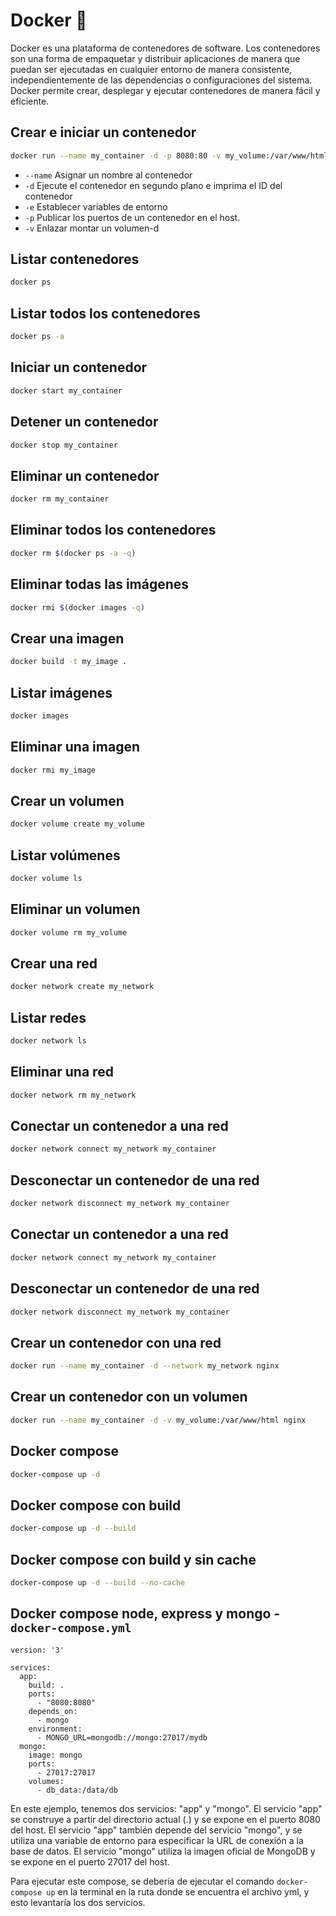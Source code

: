 # Docker 🐳

Docker es una plataforma de contenedores de software. Los contenedores son una forma de empaquetar y distribuir aplicaciones de manera que puedan ser ejecutadas en cualquier entorno de manera consistente, independientemente de las dependencias o configuraciones del sistema. Docker permite crear, desplegar y ejecutar contenedores de manera fácil y eficiente.

## Crear e iniciar un contenedor

```bash
docker run --name my_container -d -p 8080:80 -v my_volume:/var/www/html nginx
```

- `--name` Asignar un nombre al contenedor
- `-d` Ejecute el contenedor en segundo plano e imprima el ID del contenedor
- `-e` Establecer variables de entorno
- `-p` Publicar los puertos de un contenedor en el host.
- `-v` Enlazar montar un volumen-d

## Listar contenedores

```bash
docker ps
```

## Listar todos los contenedores

```bash
docker ps -a
```

## Iniciar un contenedor

```bash
docker start my_container
```

## Detener un contenedor

```bash
docker stop my_container
```

## Eliminar un contenedor

```bash
docker rm my_container
```

## Eliminar todos los contenedores

```bash
docker rm $(docker ps -a -q)
```

## Eliminar todas las imágenes

```bash
docker rmi $(docker images -q)
```

## Crear una imagen

```bash
docker build -t my_image .
```

## Listar imágenes

```bash
docker images
```

## Eliminar una imagen

```bash
docker rmi my_image
```

## Crear un volumen

```bash
docker volume create my_volume
```

## Listar volúmenes

```bash
docker volume ls
```

## Eliminar un volumen

```bash
docker volume rm my_volume
```

## Crear una red

```bash
docker network create my_network
```

## Listar redes

```bash
docker network ls
```

## Eliminar una red

```bash
docker network rm my_network
```

## Conectar un contenedor a una red

```bash
docker network connect my_network my_container
```

## Desconectar un contenedor de una red

```bash
docker network disconnect my_network my_container
```

## Conectar un contenedor a una red

```bash
docker network connect my_network my_container
```

## Desconectar un contenedor de una red

```bash
docker network disconnect my_network my_container
```

## Crear un contenedor con una red

```bash
docker run --name my_container -d --network my_network nginx
```

## Crear un contenedor con un volumen

```bash
docker run --name my_container -d -v my_volume:/var/www/html nginx
```

## Docker compose

```bash
docker-compose up -d
```

## Docker compose con build

```bash
docker-compose up -d --build
```

## Docker compose con build y sin cache

```bash
docker-compose up -d --build --no-cache
```

## Docker compose node, express y mongo - `docker-compose.yml`

```
version: '3'

services:
  app:
    build: .
    ports:
      - "8080:8080"
    depends_on:
      - mongo
    environment:
      - MONGO_URL=mongodb://mongo:27017/mydb
  mongo:
    image: mongo
    ports:
      - 27017:27017
    volumes:
      - db_data:/data/db
```

En este ejemplo, tenemos dos servicios: "app" y "mongo". El servicio "app" se construye a partir del directorio actual (.) y se expone en el puerto 8080 del host. El servicio "app" también depende del servicio "mongo", y se utiliza una variable de entorno para especificar la URL de conexión a la base de datos. El servicio "mongo" utiliza la imagen oficial de MongoDB y se expone en el puerto 27017 del host.

Para ejecutar este compose, se debería de ejecutar el comando `docker-compose up` en la terminal en la ruta donde se encuentra el archivo yml, y esto levantaría los dos servicios.
